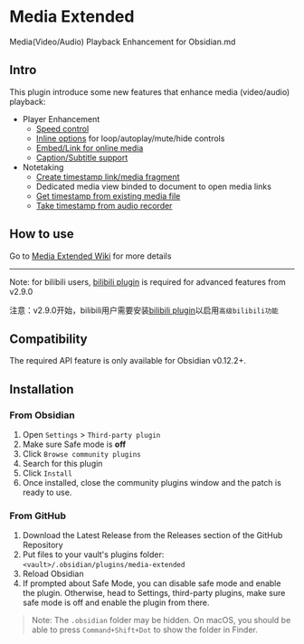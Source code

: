 # Media Extended

Media(Video/Audio) Playback Enhancement for Obsidian.md

## Intro

This plugin introduce some new features that enhance media (video/audio) playback: 

- Player Enhancement
  - [Speed control](https://github.com/aidenlx/media-extended/wiki/Speed-Control)
  - [Inline options](https://github.com/aidenlx/media-extended/wiki/Inline-Options) for loop/autoplay/mute/hide controls
  - [Embed/Link for online media](https://github.com/aidenlx/media-extended/wiki/Create-Online-Media-Embed-Link)
  - [Caption/Subtitle support](https://github.com/aidenlx/media-extended/wiki/Caption-Subtitle-Support)
- Notetaking
  - [Create timestamp link/media fragment](https://github.com/aidenlx/media-extended/wiki/Restrict-Play-Range)
  - Dedicated media view binded to document to open media links
  - [Get timestamp from existing media file](https://github.com/aidenlx/media-extended/wiki/Get-Timestamp)
  - [Take timestamp from audio recorder](https://github.com/aidenlx/media-extended/wiki/Audio-Recorder)

## How to use

Go to [Media Extended Wiki](https://github.com/aidenlx/media-extended/wiki) for more details

***

Note: for bilibili users, [bilibili plugin](https://github.com/aidenlx/mx-bili-plugin) is required for advanced features from v2.9.0

注意：v2.9.0开始，bilibili用户需要安装[bilibili plugin](https://github.com/aidenlx/mx-bili-plugin)以启用`高级bilibili功能`

## Compatibility

The required API feature is only available for Obsidian v0.12.2+.

## Installation

### From Obsidian

1. Open `Settings` > `Third-party plugin`
2. Make sure Safe mode is **off**
3. Click `Browse community plugins`
4. Search for this plugin
5. Click `Install`
6. Once installed, close the community plugins window and the patch is ready to use.

### From GitHub

1. Download the Latest Release from the Releases section of the GitHub Repository
2. Put files to your vault's plugins folder: `<vault>/.obsidian/plugins/media-extended`
3. Reload Obsidian
4. If prompted about Safe Mode, you can disable safe mode and enable the plugin.
   Otherwise, head to Settings, third-party plugins, make sure safe mode is off and
   enable the plugin from there.

> Note: The `.obsidian` folder may be hidden. On macOS, you should be able to press `Command+Shift+Dot` to show the folder in Finder.
